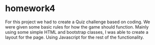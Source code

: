 # homework4
For this project we had to create a Quiz challenge based on coding. We were given some basic rules for how the game should function.
Mainly using some simple HTML and bootstrap classes, I was able to create a layout for the page. Using Javascript for the rest of the functionality.